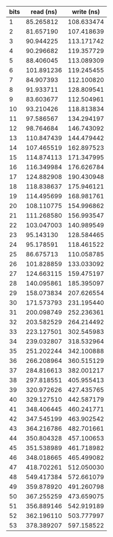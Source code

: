 |bits| read (ns)  | write (ns) |
|----|------------|------------|
|  1 |  85.265812 | 108.633474 |
|  2 |  81.657190 | 107.418639 |
|  3 |  90.944225 | 113.171742 |
|  4 |  90.296682 | 119.357729 |
|  5 |  88.406045 | 113.089309 |
|  6 | 101.891236 | 119.245455 |
|  7 |  84.907393 | 112.100820 |
|  8 |  91.933711 | 128.809541 |
|  9 |  83.603677 | 112.504961 |
| 10 |  93.210426 | 118.813834 |
| 11 |  97.586567 | 134.294197 |
| 12 |  98.764684 | 146.743092 |
| 13 | 110.847439 | 144.479442 |
| 14 | 107.465519 | 162.897523 |
| 15 | 114.874113 | 171.347995 |
| 16 | 116.349984 | 176.626784 |
| 17 | 124.882908 | 190.430948 |
| 18 | 118.838637 | 175.946121 |
| 19 | 114.495699 | 168.981761 |
| 20 | 108.110775 | 154.996862 |
| 21 | 111.268580 | 156.993547 |
| 22 | 103.047003 | 140.989549 |
| 23 |  95.143130 | 128.584465 |
| 24 |  95.178591 | 118.461522 |
| 25 |  86.675713 | 110.058785 |
| 26 | 101.828859 | 133.033092 |
| 27 | 124.663115 | 159.475197 |
| 28 | 140.095861 | 185.395097 |
| 29 | 158.073834 | 207.626554 |
| 30 | 171.573793 | 231.195440 |
| 31 | 200.098749 | 252.236361 |
| 32 | 203.582529 | 264.214492 |
| 33 | 223.127501 | 302.545983 |
| 34 | 239.032807 | 318.532964 |
| 35 | 251.202244 | 342.100888 |
| 36 | 266.208964 | 360.515129 |
| 37 | 284.816613 | 382.001217 |
| 38 | 297.818551 | 405.955413 |
| 39 | 320.972626 | 427.435765 |
| 40 | 329.127510 | 442.587179 |
| 41 | 348.406445 | 460.241771 |
| 42 | 347.545199 | 463.902542 |
| 43 | 364.216786 | 482.701661 |
| 44 | 350.804328 | 457.100653 |
| 45 | 351.538989 | 461.718982 |
| 46 | 348.018665 | 465.499082 |
| 47 | 418.702261 | 512.050030 |
| 48 | 549.417384 | 572.661079 |
| 49 | 359.878920 | 491.260798 |
| 50 | 367.255259 | 473.659075 |
| 51 | 356.889146 | 542.919189 |
| 52 | 362.196110 | 503.777997 |
| 53 | 378.389207 | 597.158522 |